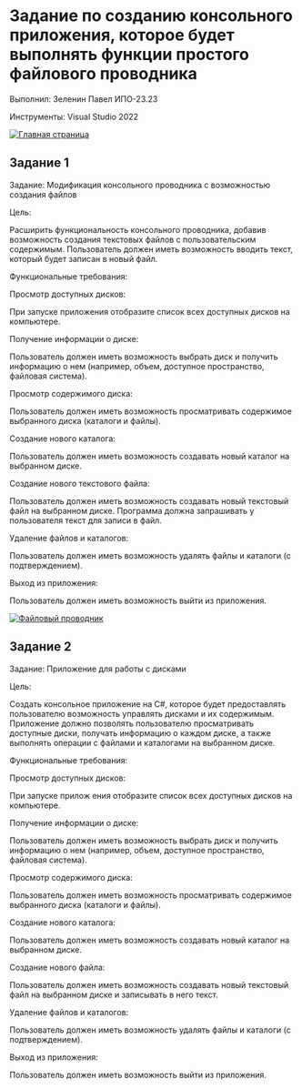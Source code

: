 # Задание по созданию консольного приложения, которое будет выполнять функции простого файлового проводника
Выполнил: Зеленин Павел ИПО-23.23

Инструменты: Visual Studio 2022

[![Главная страница](https://img.shields.io/badge/🏠_Главная_страница-4285F4?style=for-the-badge&logo=home-assistant&logoColor=white)](https://github.com/MinorityKilla/homeworkZelenin/blob/main/README.md)

## Задание 1
Задание: Модификация консольного проводника с возможностью создания файлов


Цель:


Расширить функциональность консольного проводника, добавив возможность создания текстовых файлов с пользовательским содержимым. Пользователь должен иметь возможность вводить текст, который будет записан в новый файл.


Функциональные требования:

Просмотр доступных дисков:


При запуске приложения отобразите список всех доступных дисков на компьютере.

Получение информации о диске:


Пользователь должен иметь возможность выбрать диск и получить информацию о нем (например, объем, доступное пространство, файловая система).

Просмотр содержимого диска:


Пользователь должен иметь возможность просматривать содержимое выбранного диска (каталоги и файлы).

Создание нового каталога:


Пользователь должен иметь возможность создавать новый каталог на выбранном диске.

Создание нового текстового файла:


Пользователь должен иметь возможность создавать новый текстовый файл на выбранном диске.
Программа должна запрашивать у пользователя текст для записи в файл.

Удаление файлов и каталогов:


Пользователь должен иметь возможность удалять файлы и каталоги (с подтверждением).

Выход из приложения:


Пользователь должен иметь возможность выйти из приложения.


[![Файловый проводник](https://img.shields.io/badge/📁_Файловый_проводник-795548?style=for-the-badge&logo=windows-terminal&logoColor=white)](https://github.com/MinorityKilla/homeworkZelenin/blob/main/Tasks/Консольный%20файловый%20проводник%20с%20управлением%20дисками/Program.cs)


## Задание 2

Задание: Приложение для работы с дисками

Цель:

Создать консольное приложение на C#, которое будет предоставлять пользователю возможность управлять дисками и их содержимым. Приложение должно позволять пользователю просматривать доступные диски, получать информацию о каждом диске, а также выполнять операции с файлами и каталогами на выбранном диске.

Функциональные требования:


Просмотр доступных дисков:

При запуске прилож
ения отобразите список всех доступных дисков на компьютере.


Получение информации о диске:


Пользователь должен иметь возможность выбрать диск и получить информацию о нем (например, объем, доступное пространство, файловая система).


Просмотр содержимого диска:


Пользователь должен иметь возможность просматривать содержимое выбранного диска (каталоги и файлы).


Создание нового каталога:


Пользователь должен иметь возможность создавать новый каталог на выбранном диске.

Создание нового файла:


Пользователь должен иметь возможность создавать новый текстовый файл на выбранном диске и записывать в него текст.

Удаление файлов и каталогов:


Пользователь должен иметь возможность удалять файлы и каталоги (с подтверждением).

Выход из приложения:


Пользователь должен иметь возможность выйти из приложения.
